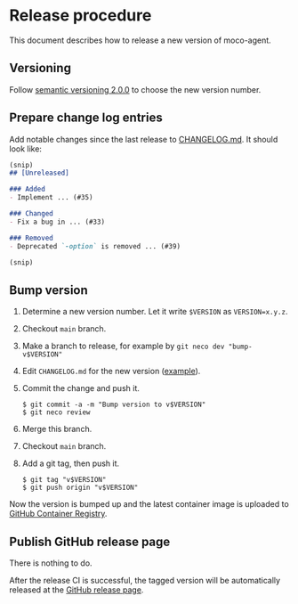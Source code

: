 Release procedure
=================

This document describes how to release a new version of moco-agent.

Versioning
----------

Follow [semantic versioning 2.0.0][semver] to choose the new version number.

Prepare change log entries
--------------------------

Add notable changes since the last release to [CHANGELOG.md](CHANGELOG.md).
It should look like:

```markdown
(snip)
## [Unreleased]

### Added
- Implement ... (#35)

### Changed
- Fix a bug in ... (#33)

### Removed
- Deprecated `-option` is removed ... (#39)

(snip)
```

Bump version
------------

1. Determine a new version number.  Let it write `$VERSION` as `VERSION=x.y.z`.
1. Checkout `main` branch.
1. Make a branch to release, for example by `git neco dev "bump-v$VERSION"`
1. Edit `CHANGELOG.md` for the new version ([example][]).
1. Commit the change and push it.

    ```console
    $ git commit -a -m "Bump version to v$VERSION"
    $ git neco review
    ```
1. Merge this branch.
1. Checkout `main` branch.
1. Add a git tag, then push it.

    ```console
    $ git tag "v$VERSION"
    $ git push origin "v$VERSION"

Now the version is bumped up and the latest container image is uploaded to [GitHub Container Registry](https://github.com/orgs/cybozu-go/packages/container/package/moco-agent).

Publish GitHub release page
---------------------------

There is nothing to do.

After the release CI is successful, the tagged version will be automatically released at the [GitHub release page](https://github.com/cybozu-go/moco-agent/releases).


[semver]: https://semver.org/spec/v2.0.0.html
[example]: https://github.com/cybozu-go/etcdpasswd/commit/77d95384ac6c97e7f48281eaf23cb94f68867f79
